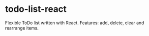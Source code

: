 # todo-list-react
Flexible ToDo list written with React. Features: add, delete, clear and rearrange items.
